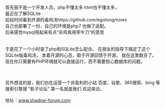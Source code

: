 
首先我不是一个开发人员，php不懂太多 html也不懂太多，<br/>
最近在了解SQLite  <br/>
前段时间看到开源的毒鸡汤https://github.com/egotong/nows <br/>
自己也部署了一份，自己的环境是php7 也做了适配。<br/>
后来感觉mysql用起来有点“杀鸡焉用宰牛刀”的意思<br/>
<br/><br/>
于是花了一个小时查了php和SQLite怎么配合。
在朋友的指导下搞定了这个SQLite版毒鸡汤，
本着开源的心态，取于开源回馈于开源，
就在这里献丑了。
<br/>
现在你只需要有PHP环境就可以直接运行，而不需要担心数据库的问题。

<br/><br/>
另外想说的是，我们也在运营一个非盈利的小站
百度、谷歌、360搜索、bing 等搜索引擎搜 “影子论坛”  第一名就是我们
欢迎来访。
<br/><br/>
地址：www.shadow-forum.com
